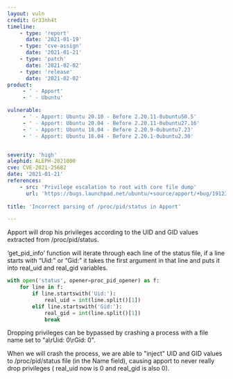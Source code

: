 ```yaml
---
layout: vuln
credit: Gr33nh4t
timeline:
    - type: 'report'
      date: '2021-01-19'
    - type: 'cve-assign'
      date: '2021-01-21'
    - type: 'patch'
      date: '2021-02-02'
    - type: 'release'
      date: '2021-02-02'
product:
     - ' - Apport'
     - ' - Ubuntu'

vulnerable:
     - ' - Apport: Ubuntu 20.10 - Before 2.20.11-0ubuntu50.5'
     - ' - Apport: Ubuntu 20.04 - Before 2.20.11-0ubuntu27.16'
     - ' - Apport: Ubuntu 18.04 - Before 2.20.9-0ubuntu7.23'
     - ' - Apport: Ubuntu 16.04 - Before 2.20.1-0ubuntu2.30'


severity: 'high'
alephid: ALEPH-2021000
cve: CVE-2021-25682
date: '2021-01-21'
references:
    - src: 'Privilege escalation to root with core file dump'
      url: 'https://bugs.launchpad.net/ubuntu/+source/apport/+bug/1912326'
  
title: 'Incorrect parsing of /proc/pid/status in Apport'

---
```

Apport will drop his privileges according to the UID and GID values extracted from /proc/pid/status.

‘get_pid_info’ function will iterate through each line of the status file, if a line starts with “Uid:” or “Gid:” it takes the first argument in that line and puts it into real_uid and real_gid variables.
```python
with open('status', opener=proc_pid_opener) as f:
    for line in f:
        if line.startswith('Uid:'):
            real_uid = int(line.split()[1])
        elif line.startswith('Gid:'):
            real_gid = int(line.split()[1])
            break
```
Dropping privileges can be bypassed by crashing a process with a file name set to "a\rUid: 0\rGid: 0".

When we will crash the process, we are able to "inject" UID and GID values to /proc/pid/status file (in the Name field), causing apport to never really drop privileges ( real_uid now is 0 and real_gid is also 0).